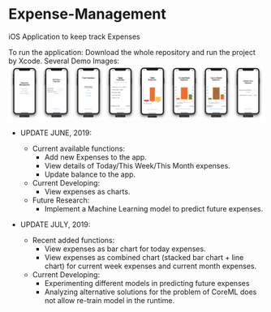 # Expense-Management
iOS Application to keep track Expenses

To run the application:
  Download the whole repository and run the project by Xcode.
Several Demo Images:
![Demo Images](https://github.com/quocthai9120/Expense-Management/blob/master/Demo%20Images/0%20-%20Merged.png)

* UPDATE JUNE, 2019: 
  - Current available functions:
    + Add new Expenses to the app.
    + View details of Today/This Week/This Month expenses.
    + Update balance to the app.
  - Current Developing:
    + View expenses as charts.
  - Future Research:
    + Implement a Machine Learning model to predict future expenses.

* UPDATE JULY, 2019:
  - Recent added functions:
    + View expenses as bar chart for today expenses.
    + View expenses as combined chart (stacked bar chart + line chart) for current week expenses and current month expenses.
  - Current Developing:
    + Experimenting different models in predicting future expenses
    + Analyzing alternative solutions for the problem of CoreML does not allow re-train model in the runtime.
